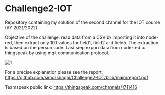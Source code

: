 # Challenge2-IOT
Repository containing my solution of the second channel for the IOT course (AY 2021/2022).

Objective of the challenge: read data from a CSV by importing it into node-red, then extract only 100 values for field1, field2 and field5. The extraction is based on the person code. Last step export data from node-red to thingspeak by using mqtt communication protocol.

![1](https://user-images.githubusercontent.com/60111084/169482332-5d3394e9-e3f6-4cd5-a8df-d4c6a1df5872.png)

For a precise explanetion please see the report: https://github.com/simoasnaghi/Challenge2-IOT/blob/main/report.pdf

Teamspeak public link: https://thingspeak.com/channels/1711416
